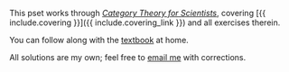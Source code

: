 This pset works through [_Category Theory for Scientists_][1], covering 
[{{ include.covering }}]({{ include.covering_link }}) and all exercises therein.

You can follow along with the [textbook][2] at home.

All solutions are my own; feel free to [email me](james.adam.buckland@gmail.com)
with corrections.

[1]: https://ocw.mit.edu/courses/mathematics/18-s996-category-theory-for-scientists-spring-2013/index.htm
[2]: https://ocw.mit.edu/courses/mathematics/18-s996-category-theory-for-scientists-spring-2013/textbook/
